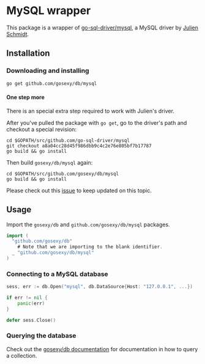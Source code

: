 # MySQL wrapper

This package is a wrapper of
[go-sql-driver/mysql](https://github.com/go-sql-driver/mysql),
a MySQL driver by [Julien Schmidt](http://www.julienschmidt.com/).

## Installation

### Downloading and installing

```sh
go get github.com/gosexy/db/mysql
```

#### One step more

There is an special extra step required to work with Julien's driver.

After you've pulled the package with `go get`, go to the driver's path and
checkout a special revision:

```
cd $GOPATH/src/github.com/go-sql-driver/mysql
git checkout a8a04cc28d45f986dbb9c4c2e76e805bf7b17787
go build && go install
```

Then build `gosexy/db/mysql` again:

```
cd $GOPATH/src/github.com/gosexy/db/mysql
go build && go install
```

Please check out this
[issue](https://github.com/go-sql-driver/mysql/issues/48) to keep updated on
this topic.

## Usage

Import the `gosexy/db` and `github.com/gosexy/db/mysql` packages.

```go
import (
  "github.com/gosexy/db"
	# Note that we are importing to the blank identifier.
  _ "github.com/gosexy/db/mysql"
)
```

### Connecting to a MySQL database

```go
sess, err := db.Open("mysql", db.DataSource{Host: "127.0.0.1", ...})

if err != nil {
	panic(err)
}

defer sess.Close()
```

### Querying the database

Check out the [gosexy/db documentation](/db) for documentation in how to query
a collection.

